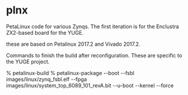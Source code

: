 # plnx
PetaLinux code for various Zynqs. The first iteration is for the Enclustra ZX2-based board for the YUGE.

these are based on Petalinux 2017.2 and Vivado 2017.2.

Commands to finish the build after reconfiguration. These are specific to the YUGE project.

% petalinux-build
% petalinux-package --boot --fsbl images/linux/zynq_fsbl.elf --fpga images/linux/system_top_6089_101_revA.bit --u-boot  --kernel --force

